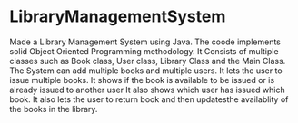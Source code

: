 # LibraryManagementSystem

Made a Library Management System using Java. The coode implements solid Object Oriented Programming methodology. It Consists of multiple classes such as Book class, User class, Library Class and the Main Class.
The System can add multiple books and multiple users. It lets the user to issue multiple books.
It shows if the book is available to be issued or is already issued to another user
It also shows which user has issued which book.
It also lets the user to return book and then updatesthe availablity of the books in the library.
